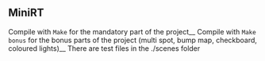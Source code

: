 ## MiniRT
Compile with `Make` for the mandatory part of the project__
Compile with `Make bonus` for the bonus parts of the project (multi spot, bump map, checkboard, coloured lights)__
There are test files in the ./scenes folder
